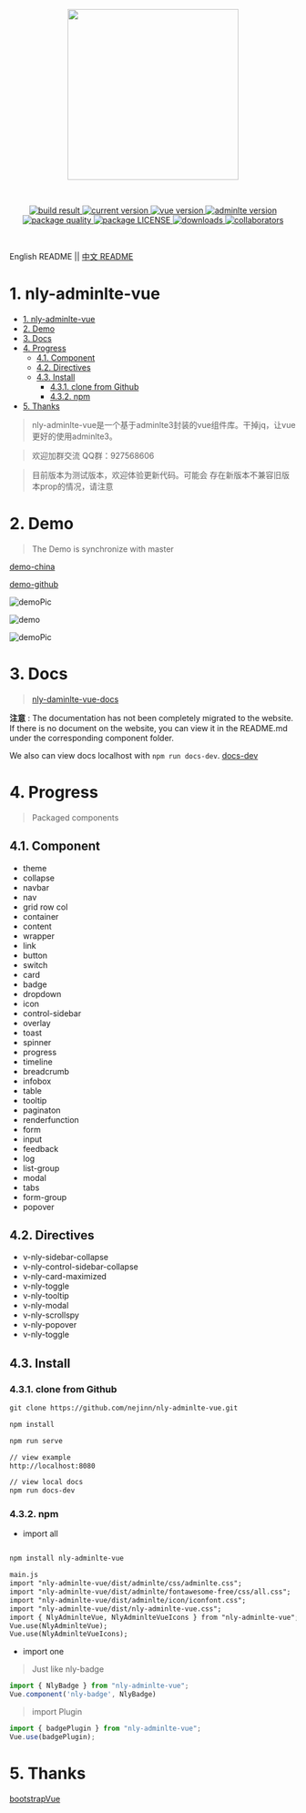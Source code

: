 <p align="center">
  <a href="https://github.com/nejinn/nly-adminlte-vue">
    <img src="https://github.com/nejinn/nly-adminlte-vue/blob/master/static/NLYREADME.png" width="300">
  </a>
</p>
<br>
<p align="center">
  <a href="https://travis-ci.org/github/nejinn/nly-adminlte-vue">
    <img src="https://travis-ci.org/nejinn/nly-adminlte-vue.svg?branch=master" alt="build result">
  </a>
  <a href="https://www.npmjs.com/package/nly-adminlte-vue">
    <img src="https://img.shields.io/npm/v/nly-adminlte-vue?color=green" alt="current version">
  </a>
  <a href="https://cn.vuejs.org">
    <img src="https://img.shields.io/badge/vue.js-2.x-green" alt="vue version">
  </a>
  <a href="https://github.com/ColorlibHQ/AdminLTE">
    <img src="https://img.shields.io/badge/adminlte-3.x-yellow" alt="adminlte version">
  </a>
  <a href="https://packagequality.com/#?package=nly-adminlte-vue">
    <img src="https://npm.packagequality.com/shield/nly-adminlte-vue.svg" alt="package quality" />
  </a>
    <a href="https://github.com/nejinn/nly-adminlte-vue/blob/master/LICENSE">
    <img src="https://img.shields.io/npm/l/nly-adminlte-vue" alt="package LICENSE" />
  </a>
  </a>
    <a href="https://www.npmjs.com/package/nly-adminlte-vue">
    <img src="https://img.shields.io/npm/dt/nly-adminlte-vue" alt="downloads" />
  </a>
  </a>
    <a href="https://github.com/nejinn/nly-adminlte-vue/graphs/contributors">
    <img src="https://img.shields.io/npm/collaborators/nly-adminlte-vue" alt="collaborators" />
  </a>

</p>

</BR>

English README || [中文 README](https://github.com/nejinn/nly-adminlte-vue/tree/master/zh)


# 1. nly-adminlte-vue
<!-- TOC -->

- [1. nly-adminlte-vue](#1-nly-adminlte-vue)
- [2. Demo](#2-demo)
- [3. Docs](#3-docs)
- [4. Progress](#4-progress)
  - [4.1. Component](#41-component)
  - [4.2. Directives](#42-directives)
  - [4.3. Install](#43-install)
    - [4.3.1. clone from Github](#431-clone-from-github)
    - [4.3.2. npm](#432-npm)
- [5. Thanks](#5-thanks)

<!-- /TOC -->

> nly-adminlte-vue是一个基于adminlte3封装的vue组件库。干掉jq，让vue更好的使用adminlte3。

> 欢迎加群交流 QQ群：927568606

> 目前版本为测试版本，欢迎体验更新代码。可能会 存在新版本不兼容旧版本prop的情况，请注意

# 2. Demo

> The Demo is synchronize with master

[demo-china](http://nly-adminlte-vue-demo.nejinn.com/#/)

[demo-github](https://nejinn.github.io/nly-adminlte-vue-demo/)

![demoPic](https://github.com/nejinn/nly-adminlte-vue/blob/master/static/demoPic.png)

![demo](https://github.com/nejinn/nly-adminlte-vue/blob/master/static/demo.gif)

![demoPic](https://github.com/nejinn/nly-adminlte-vue/blob/master/static/demo1.gif)

# 3. Docs

> [nly-daminlte-vue-docs](http://nly-adminlte-vue.nejinn.com/)

**注意** : The documentation has not been completely migrated to the website. If there is no document on the website, you can view it in the README.md under the corresponding component folder.

We also can view docs localhost with `npm run docs-dev`. [docs-dev](#43-install)

# 4. Progress

> Packaged components

## 4.1. Component

* theme
* collapse
* navbar
* nav
* grid row col
* container
* content
* wrapper
* link
* button
* switch
* card
* badge
* dropdown
* icon
* control-sidebar
* overlay
* toast
* spinner
* progress
* timeline
* breadcrumb
* infobox
* table 
* tooltip
* paginaton
* renderfunction
* form
* input
* feedback
* log
* list-group
* modal
* tabs
* form-group
* popover

## 4.2. Directives

* v-nly-sidebar-collapse
* v-nly-control-sidebar-collapse
* v-nly-card-maximized
* v-nly-toggle
* v-nly-tooltip
* v-nly-modal
* v-nly-scrollspy
* v-nly-popover
* v-nly-toggle

## 4.3. Install

### 4.3.1. clone from Github

```html
git clone https://github.com/nejinn/nly-adminlte-vue.git

npm install 

npm run serve

// view example
http://localhost:8080

// view local docs
npm run docs-dev
```

### 4.3.2. npm

* import all
```html

npm install nly-adminlte-vue

main.js
import "nly-adminlte-vue/dist/adminlte/css/adminlte.css";
import "nly-adminlte-vue/dist/adminlte/fontawesome-free/css/all.css";
import "nly-adminlte-vue/dist/adminlte/icon/iconfont.css";
import "nly-adminlte-vue/dist/nly-adminlte-vue.css";
import { NlyAdminlteVue, NlyAdminlteVueIcons } from "nly-adminlte-vue";
Vue.use(NlyAdminlteVue);
Vue.use(NlyAdminlteVueIcons);
```
* import one

> Just like nly-badge

```js
import { NlyBadge } from "nly-adminlte-vue";
Vue.component('nly-badge', NlyBadge)
```

> import Plugin

```js
import { badgePlugin } from "nly-adminlte-vue";
Vue.use(badgePlugin);
```

# 5. Thanks

[bootstrapVue](https://bootstrap-vue.js.org)
